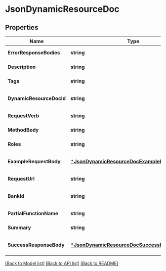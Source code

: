 # JsonDynamicResourceDoc

## Properties
Name | Type | Description | Notes
------------ | ------------- | ------------- | -------------
**ErrorResponseBodies** | **string** |  | [default to null]
**Description** | **string** |  | [default to null]
**Tags** | **string** |  | [default to null]
**DynamicResourceDocId** | **string** |  | [optional] [default to null]
**RequestVerb** | **string** |  | [default to null]
**MethodBody** | **string** |  | [default to null]
**Roles** | **string** |  | [default to null]
**ExampleRequestBody** | [***JsonDynamicResourceDocExampleRequestBody**](JsonDynamicResourceDoc_example_request_body.md) |  | [optional] [default to null]
**RequestUrl** | **string** |  | [default to null]
**BankId** | **string** |  | [optional] [default to null]
**PartialFunctionName** | **string** |  | [default to null]
**Summary** | **string** |  | [default to null]
**SuccessResponseBody** | [***JsonDynamicResourceDocSuccessResponseBody**](JsonDynamicResourceDoc_success_response_body.md) |  | [optional] [default to null]

[[Back to Model list]](../README.md#documentation-for-models) [[Back to API list]](../README.md#documentation-for-api-endpoints) [[Back to README]](../README.md)


